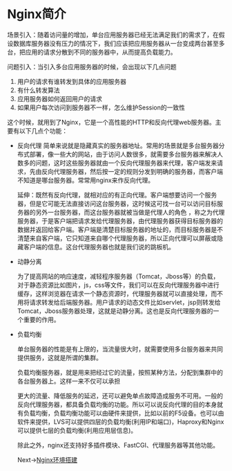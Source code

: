 # Nginx简介

场景引入：随着访问量的增加，单台应用服务器已经无法满足我们的需求了，在假设数据库服务器没有压力的情况下，我们应该把应用服务器从一台变成两台甚至多台，把应用的请求分散到不同的服务器中，从而提高负载能力。

问题引入：当引入多台应用服务器的时候，会出现以下几点问题

1. 用户的请求有谁转发到具体的应用服务器
2. 有什么转发算法
3. 应用服务器如何返回用户的请求
4. 如果用户每次访问到服务器不一样，怎么维护Session的一致性

这个时候，就用到了Nginx，它是一个高性能的HTTP和反向代理web服务器。主要有以下几点个功能：

- 反向代理
  	  简单来说就是隐藏真实的服务器地址。常用的场景就是多台服务器分布式部署，像一些大的网站，由于访问人数很多，就需要多台服务器来解决人数多的问题，这时这些服务器就由一个反向代理服务器来代理，客户端发来请求，先由反向代理服务器，然后按一定的规则分发到明确的服务器，而客户端不知道是哪台服务器。常常用nginx来作反向代理。

  延伸：既然有反向代理，就相对应的有正向代理。客户端想要访问一个服务器，但是它可能无法直接访问这台服务器，这时候这可找一台可以访问目标服务器的另外一台服务器，而这台服务器就被当做是代理人的角色 ，称之为代理服务器，于是客户端把请求发给代理服务器，由代理服务器获得目标服务器的数据并返回给客户端。客户端是清楚目标服务器的地址的，而目标服务器是不清楚来自客户端，它只知道来自哪个代理服务器，所以正向代理可以屏蔽或隐藏客户端的信息。这台代理服务器也就是我们说的跳板机。

- 动静分离

  ​      为了提高网站的响应速度，减轻程序服务器（Tomcat，Jboss等）的负载，对于静态资源比如图片，js，css等文件，我们可以在反向代理服务器中进行缓存，这样浏览器在请求一个静态资源时，代理服务器就可以直接处理，而不用将请求转发给后端服务器。用户请求的动态文件比如servlet，jsp则转发给Tomcat，Jboss服务器处理，这就是动静分离。这也是反向代理服务器的一个重要的作用。

- 负载均衡

  ​        单台服务器的性能是有上限的，当流量很大时，就需要使用多台服务器来共同提供服务，这就是所谓的集群。

  负载均衡服务器，就是用来把经过它的流量，按照某种方法，分配到集群中的各台服务器上。这样一来不仅可以承担

  更大的流量、降低服务的延迟，还可以避免单点故障造成服务不可用。一般的反向代理服务器，都具备负载均衡的功能。所以可以说反向代理的目的本身就有负载均衡，负载均衡功能可以由硬件来提供，比如以前的F5设备。也可以由软件来提供，LVS可以提供四层的负载均衡(利用IP和端口)，Haproxy和Nginx可以提供七层的负载均衡(利用应用层信息)。

  除此之外，nginx还支持好多插件模块、FastCGI、代理服务器等其他功能。

  

  Next->[Nginx环境搭建](./Nginx环境搭建.md)

